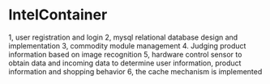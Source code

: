 # IntelContainer
1, user registration and login 2, mysql relational database design and implementation 3, commodity module management 4. Judging product information based on image recognition 5, hardware control sensor to obtain data and incoming data to determine user information, product information and shopping behavior 6, the cache mechanism is implemented
